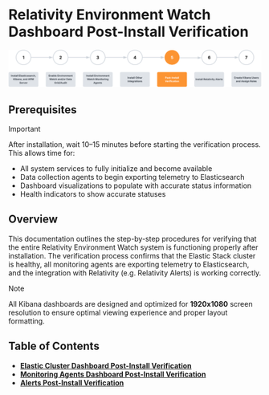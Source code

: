 # Relativity Environment Watch Dashboard Post-Install Verification

![Post-Install Verification Banner](../../../resources/post-install-verification-images/Post-installation-verification.svg)

## Prerequisites

> [!IMPORTANT]
> After installation, wait 10–15 minutes before starting the verification process. This allows time for:
> - All system services to fully initialize and become available
> - Data collection agents to begin exporting telemetry to Elasticsearch
> - Dashboard visualizations to populate with accurate status information
> - Health indicators to show accurate statuses

## Overview

This documentation outlines the step-by-step procedures for verifying that the entire Relativity Environment Watch system is functioning properly after installation. The verification process confirms that the Elastic Stack cluster is healthy, all monitoring agents are exporting telemetry to Elasticsearch, and the integration with Relativity (e.g. Relativity Alerts) is working correctly.

> [!NOTE]
> All Kibana dashboards are designed and optimized for **1920x1080** screen resolution to ensure optimal viewing experience and proper layout formatting.

## Table of Contents

- **[Elastic Cluster Dashboard Post-Install Verification](./elasticsearch-cluster-health.md)**  
- **[Monitoring Agents Dashboard Post-Install Verification](./monitoring-agents.md)**  
- **[Alerts Post-Install Verification](./alerts.md)**

